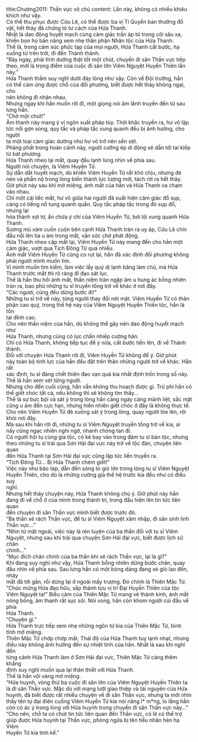 title:Chương2011: Thần vực vô chủ
content:
Lần này, không có nhiều khiêu khích như vậy.<br>Có thể thu phục được Cửu Lê, có thể được ba vị Ti Quyền ban thưởng đồ<br>vật, hết thảy đã chứng tỏ tư cách của Hứa Thanh.<br>Nhất là dao động huyết mạch cùng cảm giác trấn áp từ trong cõi sâu xa,<br>khiến bọn họ bản năng xem nhẹ thân phận Nhân tộc của Hứa Thanh.<br>Thế là, trong cảm xúc phức tạp của mọi người, Hứa Thanh cất bước, hạ<br>xuống từ trên trời, đi đến Thánh thành.<br>“Bảy ngày, phải tĩnh dưỡng thật tốt một chút, chuyến đi săn Thần vực tiếp<br>theo, mới là trọng điểm của cuộc đi săn lớn Viêm Nguyệt Huyền Thiên lần<br>này.”<br>Hứa Thanh thầm suy nghĩ dưới đáy lòng như vậy. Còn về Đội trưởng, hắn<br>có thể cảm ứng được chỗ của đối phương, biết được hết thảy không ngại, cho<br>nên không đi nhận nhau.<br>Nhưng ngay khi hắn muốn rời đi, một giọng nói âm lãnh truyền đến từ sau<br>lưng hắn.<br>“Chờ một chút!”<br>Âm thanh này mang ý vị ngôn xuất pháp tùy. Thời khắc truyền ra, hư vô lập<br>tức nổi gợn sóng, quy tắc và pháp tắc xung quanh đều bị ảnh hưởng, cho người<br>ta một loại cảm giác dường như hư vô trở nên sền sệt.<br>Phảng phất trong hoàn cảnh này, người cưỡng ép di động sẽ dẫn tới tai kiếp<br>từ bát phương.<br>Hứa Thanh nheo lại mắt, quay đầu lạnh lùng nhìn về phía sau.<br>Người nói chuyện, là Viêm Huyền Tử.<br>Sự dẫn dắt huyết mạch, dù khiến Viêm Huyền Tử rất khó chịu, nhưng đè<br>nén và phẫn nộ trong lòng biến thành lực lượng mới, tách rời ra hết thảy.<br>Giờ phút này sau khi mở miệng, ánh mắt của hắn và Hứa Thanh va chạm<br>vào nhau.<br>Chỉ một cái liếc mắt, hư vô giữa hai người đã xuất hiện cảm giác đổ sụp,<br>càng có tiếng nổ tung quanh quẩn. Quy tắc pháp tắc trong đó sụp đổ, nhưng lại<br>hóa thành sợi tơ, ẩn chứa ý chí của Viêm Huyền Tử, bơi lội xung quanh Hứa<br>Thanh.<br>Sương mù xám cuồn cuộn bên cạnh Hứa Thanh tràn ra uy áp, Cửu Lê chín<br>đầu nổi lên tia u ám trong mắt, vận sức chờ phát động.<br>Hứa Thanh nheo cặp mắt lại, Viêm Huyền Tử này mang đến cho hắn một<br>cảm giác, vượt qua Tịch Đông Tử quá nhiều.<br>Ánh mắt Viêm Huyền Tử cũng co rụt lại, hắn đã xác định đối phương không<br>phải người mình muốn tìm.<br>Vị mình muốn tìm kiếm, làm việc lấy quỷ dị lạnh băng làm chủ, mà Hứa<br>Thanh trước mắt thì rõ ràng đi đạo sát lục.<br>Thế là hắn thu hồi ánh mắt, thần niệm tràn ngập âm u hung ác bỗng nhiên<br>tràn ra, bao phủ những tu sĩ truyền tống trở về khác ở nơi đây.<br>“Các ngươi, cũng đều dừng bước đi!”<br>Những tu sĩ trở về này, từng người thay đổi nét mặt. Viêm Huyền Tử có thân<br>phận cao quý, trong thế hệ này của Viêm Nguyệt Huyền Thiên tộc, hắn là tồn<br>tại đỉnh cao.<br>Cho nên thần niệm của hắn, dù không thể gây nên dao động huyết mạch như<br>Hứa Thanh, nhưng cũng có lực chấn nhiếp cường hãn.<br>Chỉ có Hứa Thanh, không tiếp tục để ý nữa, cất bước tiến lên, đi về Thánh<br>thành.<br>Đối với chuyện Hứa Thanh rời đi, Viêm Huyền Tử không để ý. Giờ phút<br>này toàn bộ tinh lực của hắn đều đặt trên thân những người trở về khác. Hắn rất<br>xác định, tu sĩ đáng chết thiên đao vạn quả kia nhất định trốn trong số này.<br>Thế là hắn xem xét từng người.<br>Nhưng cho đến cuối cùng, hắn vẫn không thu hoạch được gì. Trừ phi hắn có<br>thể giết chóc tất cả, nếu không thì sẽ không tìm thấy…<br>Thế là sự bực bội và sát ý trong lòng hắn càng ngày càng mãnh liệt, sắc mặt<br>cũng u ám đến cực hạn, nhưng hiển nhiên giết chóc ở đây là không thực tế.<br>Cho nên Viêm Huyền Tử đè xuống sát ý trong lòng, quay người lóe lên, rời<br>khỏi nơi đây.<br>Mà sau khi hắn rời đi, những tu sĩ Viêm Nguyệt truyền tống trở về kia, ai<br>nấy cũng ngạc nhiên nghi ngờ, nhanh chóng tan đi.<br>Có người hội tụ cùng gia tộc, có kẻ bay vào trong đám tu sĩ bản tộc, nhưng<br>theo những tu sĩ trải qua Sơn Hải đại vực này trở về tộc đàn, chuyện liên quan<br>đến Hứa Thanh tại Sơn Hải đại vực cũng lập tức liền truyền ra.<br>“Tịch Đông Tử… Bị Hứa Thanh chém giết!”<br>Việc này như bão táp, dẫn đến sóng to gió lớn trong lòng tu sĩ Viêm Nguyệt<br>Huyền Thiên, cho dù là những cường giả thế hệ trước kia đều như có điều suy<br>nghĩ.<br>Nhưng hết thảy chuyện này, Hứa Thanh không chú ý. Giờ phút này hắn<br>đang đi về chỗ ở của mình trong thành trì, trong đầu hiện lên tin tức liên quan<br>đến chuyện đi săn Thần vực mình biết được trước đó.<br>“Ba thần xé rách Thần vực, để tu sĩ Viêm Nguyệt xâm nhập, đi săn sinh linh<br>Thần vực…”<br>“Nhìn từ mặt ngoài, việc này là rèn luyện của ba thần đối với tu sĩ Viêm<br>Nguyệt, nhưng sau khi trải qua chuyện Sơn Hải đại vực, biết được lịch sử chân<br>chính…”<br>“Mục đích chân chính của ba thần khi xé rách Thần vực, lại là gì?”<br>Khi đang suy nghĩ như vậy, Hứa Thanh bỗng nhiên dừng bước chân, quay<br>đầu nhìn về phía sau. Sau lưng hắn có một bóng dáng đang xé gió lao đến, nháy<br>mắt đã tới gần, rồi dừng lại ở ngoài mấy trượng. Đó chính là Thiên Mặc Tử.<br>“Chúc mừng Hứa đạo hữu, sắp thành tựu vị trí Đại Huyền Thiên của tộc<br>Viêm Nguyệt ta!” Biểu cảm của Thiên Mặc Tử mang vẻ thành kính, ánh mắt<br>nóng bỏng, âm thanh rất sục sôi. Nói xong, hắn còn khom người cúi đầu về phía<br>Hứa Thanh.<br>“Chuyện gì.”<br>Hứa Thanh trực tiếp xem nhẹ những ngôn từ kia của Thiên Mặc Tử, bình<br>tĩnh mở miệng.<br>Thiên Mặc Tử chớp chớp mắt. Thái độ của Hứa Thanh tuy lạnh nhạt, nhưng<br>điều này không ảnh hưởng đến sự nhiệt tình của hắn. Nhất là sau khi nghĩ đến<br>từng cảnh Hứa Thanh làm ở Sơn Hải đại vực, Thiên Mặc Tử càng thêm khẳng<br>định suy nghĩ muốn qua lại thân thiết với Hứa Thanh.<br>Thế là hắn vội vàng mở miệng.<br>“Hứa huynh, vòng thứ ba cuộc đi săn lớn của Viêm Nguyệt Huyền Thiên ta<br>là đi săn Thần vực. Mặc dù với mạng lưới giao thiệp và tài nguyên của Hứa<br>huynh, đã biết được rất nhiều chuyện về đi săn Thần vực, nhưng ta mới nhìn<br>thấy tên tự đại điên cuồng Viêm Huyền Tử kia nói năng l* m*ng, lo lắng hắn<br>còn có ác ý trong lòng với Hứa huynh trong chuyến đi săn Thần vực này…”<br>“Cho nên, chỗ ta có chút tin tức liên quan đến Thần vực, có lẽ có thể trợ<br>giúp được Hứa huynh tại Thần vực, phòng ngừa bị tên tiểu nhân hèn hạ Viêm<br>Huyền Tử kia tính kế.”